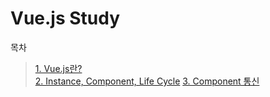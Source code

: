 # Vue.js Study

목차

> [1. Vue.js란?](https://github.com/chae-lyn/Vue-js/tree/study/1.Vue.js)   
> [2. Instance, Component, Life Cycle](https://github.com/chae-lyn/Vue-js/tree/study/2.Vue.js)
> [3. Component 통신](https://github.com/chae-lyn/Vue-js/tree/study/3.Vue.js)
